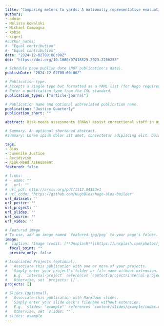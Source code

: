 ```yaml
---
title: "Comparing meters to yards: A nationally representative evaluation of gender bias in risk assessment"
authors:
- admin
- Melissa Kowalski
- Michael Campagna
- kobie
- kigerl
#author_notes:
#- "Equal contribution"
#- "Equal contribution"
date: "2024-12-02T00:00:00Z"
doi: "https://doi.org/10.1080/07418825.2023.2286238"

# Schedule page publish date (NOT publication's date).
publishDate: "2024-12-02T00:00:00Z"

# Publication type.
# Accepts a single type but formatted as a YAML list (for Hugo requirements).
# Enter a publication type from the CSL standard.
publication_types: ["article-journal"]

# Publication name and optional abbreviated publication name.
publication: "Justice Quarterly"
publication_short: ""

abstract: Risk-needs assessments (RNAs) assist correctional staff in assigning supervision and programming. While gender is a well-known predictor of crime, for decades contemporary RNAs have claimed “gender-neutrality” or risk prediction equality for males and females. Unfortunately, females are frequently overclassified, relegated to a category higher than their risks indicate. Using ridge and mixed effects regression methods, we sought to enhance the predictive accuracy of the Modified Positive Achievement Change Tool (MPACT) comparing three common assessment development methods via a 10-state sample of youth (N = 241,596) across multiple justice settings. Findings demonstrated recidivism rates vary substantially by gender and bias/overclassification is likely for assessments using a “gender-neutral” approach. Tools that oversample females, or attempt “equally weighting,” have similar issues. However, “gender-specific” methods create prediction parity, rooting out overclassification. Study takeaways include the need to evaluate tools for overclassification, methods of eliminating gender bias, while achieving strong predictive validity in development of the MPACT.

# Summary. An optional shortened abstract.
#summary: Lorem ipsum dolor sit amet, consectetur adipiscing elit. Duis posuere tellus ac convallis placerat. Proin tincidunt magna sed ex sollicitudin condimentum.

tags:
- Bias
- Juvenile Justice
- Recidivism
- Risk-Need Assessment
featured: false

# links:
# - name: ""
#   url: ""
# url_pdf: http://arxiv.org/pdf/1512.04133v1
# url_code: 'https://github.com/HugoBlox/hugo-blox-builder'
url_dataset: ''
url_poster: ''
url_project: ''
url_slides: ''
url_source: ''
url_video: ''

# Featured image
# To use, add an image named `featured.jpg/png` to your page's folder. 
image:
#  caption: 'Image credit: [**Unsplash**](https://unsplash.com/photos/jdD8gXaTZsc)'
  focal_point: ""
  preview_only: false

# Associated Projects (optional).
#   Associate this publication with one or more of your projects.
#   Simply enter your project's folder or file name without extension.
#   E.g. `internal-project` references `content/project/internal-project/index.md`.
#   Otherwise, set `projects: []`.
projects: []

# Slides (optional).
#   Associate this publication with Markdown slides.
#   Simply enter your slide deck's filename without extension.
#   E.g. `slides: "example"` references `content/slides/example/index.md`.
#   Otherwise, set `slides: ""`.
# slides: example
---
```

